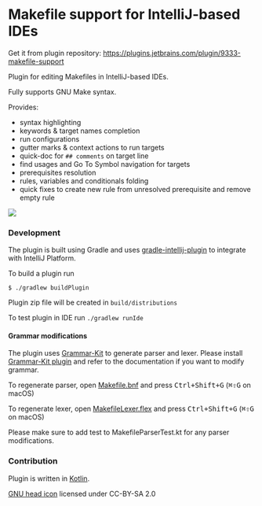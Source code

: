 Makefile support for IntelliJ-based IDEs
========================================

Get it from plugin repository: https://plugins.jetbrains.com/plugin/9333-makefile-support

Plugin for editing Makefiles in IntelliJ-based IDEs.

Fully supports GNU Make syntax.

Provides:
 * syntax highlighting
 * keywords & target names completion
 * run configurations
 * gutter marks & context actions to run targets
 * quick-doc for `## comments` on target line
 * find usages and Go To Symbol navigation for targets
 * prerequisites resolution
 * rules, variables and conditionals folding
 * quick fixes to create new rule from unresolved prerequisite and remove empty rule

![](https://victor.kropp.name/projects/makefile/makefile-3.png)

### Development

The plugin is built using Gradle and uses [gradle-intellij-plugin](https://github.com/JetBrains/gradle-intellij-plugin)
to integrate with IntelliJ Platform.
 
To build a plugin run

```
$ ./gradlew buildPlugin
```

Plugin zip file will be created in `build/distributions`

To test plugin in IDE run `./gradlew runIde`

#### Grammar modifications

The plugin uses [Grammar-Kit](https://github.com/jetbrains/grammar-kit) to generate parser and lexer. Please install [Grammar-Kit plugin](https://plugins.jetbrains.com/plugin/6606-grammar-kit) and refer to the documentation if you want to modify grammar.

To regenerate parser, open [Makefile.bnf](grammars/Makefile.bnf) and press <kbd>Ctrl+Shift+G</kbd> (<kbd>⌘⇧G</kbd> on macOS)

To regenerate lexer, open [MakefileLexer.flex](grammars/MakefileLexer.flex) and press <kbd>Ctrl+Shift+G</kbd> (<kbd>⌘⇧G</kbd> on macOS)

Please make sure to add test to MakefileParserTest.kt for any parser modifications.
 
### Contribution

Plugin is written in [Kotlin](http://kotlinlang.org/).

[GNU head icon](https://www.gnu.org/graphics/heckert_gnu.html) licensed under CC-BY-SA 2.0
